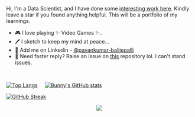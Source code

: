 Hi, I'm a Data Scientist, and I have done some [interesting work here](https://github.com/pavankumarbalijepalli?tab=repositories). Kindly leave a star if you found anything helpful. This will be a portfolio of my learnings.

- 🎮 I love playing ✨ Video Games ✨..
- 🖊️ I sketch to keep my mind at peace...
- 👔 Add me on Linkedin - [@pavankumar-balijepalli](https://www.linkedin.com/in/pavan-kumar-balijepalli/)
- 🐤 Need faster reply? Raise an issue on [this](https://github.com/pavankumarbalijepalli/react-monsters-rolodex) repository lol. I can't stand issues.

<br/>

[![Top Langs](https://github-readme-stats.vercel.app/api/top-langs/?username=pavankumarbalijepalli&langs_count=3)](https://github.com/pavankumarbalijepalli?tab=repositories)
&nbsp;&nbsp;&nbsp;&nbsp;[![Bunny's GitHub stats](https://github-readme-stats.vercel.app/api?username=pavankumarbalijepalli&show_icons=false&line_height=27)](https://github.com/pavankumarbalijepalli?tab=achievements)

[![GitHub Streak](https://streak-stats.demolab.com?user=pavankumarbalijepalli&card_width=770)](https://git.io/streak-stats)

<p align="center">
  <a href="https://github.com/wervlad">
    <img src="https://komarev.com/ghpvc/?username=pavankumarbalijepalli&color=blue&style=flat)" />
  </a>
</p>
<br/>

<!---
pavankumarbalijepalli/pavankumarbalijepalli is a ✨ special ✨ repository because its `README.md` (this file) appears on your GitHub profile.
You can click the Preview link to take a look at your changes.
--->
